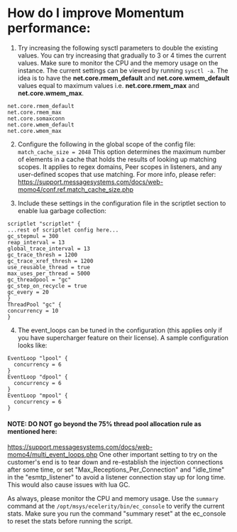 # How do I improve Momentum performance:

1. Try increasing the following sysctl parameters to double the existing values. You can try increasing that gradually to 3 or 4 times the current values. Make sure to monitor the CPU and the memory usage on the instance. The current settings can be viewed by running `sysctl -a`. The idea is to have the **net.core.rmem_default** and **net.core.wmem_default** values equal to maximum values i.e. **net.core.rmem_max** and **net.core.wmem_max**.
```
net.core.rmem_default
net.core.rmem_max
net.core.somaxconn
net.core.wmem_default
net.core.wmem_max
```

2. Configure the following in the global scope of the config file: `match_cache_size = 2048`
This option determines the maximum number of elements in a cache that holds the results of looking up matching scopes. It applies to regex domains, Peer scopes in listeners, and any user-defined scopes that use matching.
For more info, please refer:
<https://support.messagesystems.com/docs/web-momo4/conf.ref.match_cache_size.php>

3. Include these settings in the configuration file in the scriptlet section to enable lua garbage collection:
```
scriptlet "scriptlet" {
...rest of scriptlet config here...
gc_stepmul = 300
reap_interval = 13
global_trace_interval = 13
gc_trace_thresh = 1200
gc_trace_xref_thresh = 1200
use_reusable_thread = true
max_uses_per_thread = 5000
gc_threadpool = "gc"
gc_step_on_recycle = true
gc_every = 20
}
ThreadPool "gc" {
concurrency = 10
}
```

4. The event_loops can be tuned in the configuration (this applies only if you have supercharger feature on their license). A sample configuration looks like:
```
EventLoop "lpool" {  
  concurrency = 6
}
EventLoop "dpool" {
  concurrency = 6
}
EventLoop "mpool" {
  concurrency = 6
}
```

#### NOTE: DO NOT go beyond the 75% thread pool allocation rule as mentioned here:

<https://support.messagesystems.com/docs/web-momo4/multi_event_loops.php>
One other important setting to try on the customer's end is to tear down and re-establish the injection connections after some time, or set "Max_Receptions_Per_Connection" and "idle_time" in the "esmtp_listener" to avoid a listener connection stay up for long time. This would also cause issues with lua GC.



As always, please monitor the CPU and memory usage. Use the `summary` command at the `/opt/msys/ecelerity/bin/ec_console` to verify the current stats. Make sure you run the command "summary reset" at the ec_console to reset the stats before running the script.